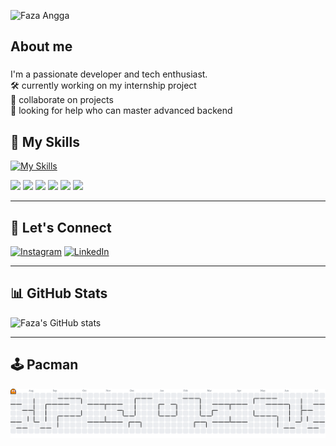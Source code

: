 ![Faza Angga](img/Hi!%20I’m%20Faza%20Angga%202.png)




<h2 align="left">About me</h2>

###

<p align="left">I'm a passionate developer and tech enthusiast. <br>
🛠  currently working on my internship project <br>
🤝 collaborate on projects <br>
🧠 looking for help who can master advanced backend</p>

## 🧰 My Skills

<div align="left">

[![My Skills](https://skillicons.dev/icons?i=vscode,bootstrap,tailwind,figma&theme=dark)](https://skillicons.dev)

<img src="https://img.shields.io/badge/HTML5-E34F26?style=for-the-badge&logo=html5&logoColor=white" />
<img src="https://img.shields.io/badge/CSS3-1572B6?style=for-the-badge&logo=css3&logoColor=white" />
<img src="https://img.shields.io/badge/JavaScript-323330?style=for-the-badge&logo=javascript&logoColor=F7DF1E" />
<img src="https://img.shields.io/badge/PHP-777BB4?style=for-the-badge&logo=php&logoColor=white" />
<img src="https://img.shields.io/badge/Laravel-FF2D20?style=for-the-badge&logo=laravel&logoColor=white" />
<img src="https://img.shields.io/badge/Python-FFD43B?style=for-the-badge&logo=python&logoColor=blue" />

</div>

---

## 📱 Let's Connect

[![Instagram](https://img.shields.io/badge/Instagram-E4405F?style=for-the-badge&logo=instagram&logoColor=white)](https://instagram.com/fazaanggapr)
[![LinkedIn](https://img.shields.io/badge/LinkedIn-0077B5?style=for-the-badge&logo=linkedin&logoColor=white)](https://www.linkedin.com/in/fazaanggapr)

---

## 📊 GitHub Stats

![Faza's GitHub stats](https://github-readme-stats.vercel.app/api?username=fazaanggapr&show_icons=true&theme=highcontrast)

---

## 🕹️ Pacman 

<picture>
  <source media="(prefers-color-scheme: dark)" srcset="https://raw.githubusercontent.com/fazaanggapr/fazaanggapr/output/pacman-contribution-graph-dark.svg">
  <source media="(prefers-color-scheme: light)" srcset="https://raw.githubusercontent.com/fazaanggapr/fazaanggapr/output/pacman-contribution-graph.svg">
  <img alt="pacman contribution graph" src="https://raw.githubusercontent.com/fazaanggapr/fazaanggapr/output/pacman-contribution-graph.svg">
</picture>

###
